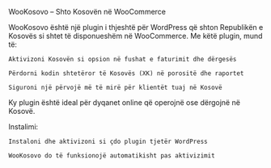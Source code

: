 WooKosovo – Shto Kosovën në WooCommerce

WooKosovo është një plugin i thjeshtë për WordPress që shton Republikën e Kosovës si shtet të disponueshëm në WooCommerce.
Me këtë plugin, mund të:

    Aktivizoni Kosovën si opsion në fushat e faturimit dhe dërgesës

    Përdorni kodin shtetëror të Kosovës (XK) në porositë dhe raportet

    Siguroni një përvojë më të mirë për klientët tuaj në Kosovë

Ky plugin është ideal për dyqanet online që operojnë ose dërgojnë në Kosovë.

Instalimi:

    Instaloni dhe aktivizoni si çdo plugin tjetër WordPress

    WooKosovo do të funksionojë automatikisht pas aktivizimit
